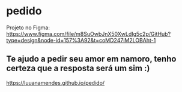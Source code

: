 # pedido
Projeto no Figma: https://www.figma.com/file/m8SuOwbJnX50XwLdIg5c2p/GitHub?type=design&node-id=157%3A92&t=coMD247iM2LOBAht-1


## Te ajudo a pedir seu amor em namoro, tenho certeza que a resposta será um sim :)
https://luuanamendes.github.io/pedido/
